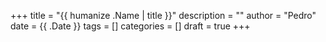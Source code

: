 +++
title = "{{ humanize .Name | title }}"
description = ""
author = "Pedro"
date = {{ .Date }}
tags = []
categories = []
draft = true
+++